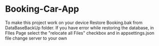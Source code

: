 # Booking-Car-App
To make this project work on your device Restore Booking.bak from DataBaseBackUp folder. If you have error while restoring the database, in FIles Page select the "relocate all Files" checkbox and in appsettings.json file change server to your own
